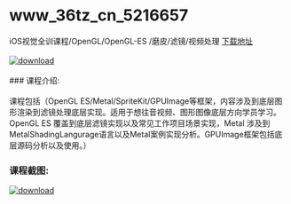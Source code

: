# www_36tz_cn_5216657
iOS视觉全训课程/OpenGL/OpenGL-ES /磨皮/滤镜/视频处理
[下载地址](http://www.36tz.cn/article/5216657 "下载地址")
<br/></br>[![download](http://36tz.cn/muke_img/2020_12_2-1-300x185.png "下载地址")](http://www.36tz.cn/article/5216657 "下载地址")
<br/></br>### 课程介绍:<br/></br>课程包括（OpenGL ES/Metal/SpriteKit/GPUImage等框架，内容涉及到底层图形渲染到滤镜处理底层实现。适用于想往音视频、图形图像底层方向学员学习。 OpenGL ES 覆盖到底层滤镜实现以及常见工作项目场景实现，Metal 涉及到MetalShadingLangurage语言以及Metal案例实现分析。GPUImage框架包括底层源码分析以及使用。）

### 课程截图:
[![download](http://36tz.cn/muke_img/2020_12_1-1.png "下载地址")](http://www.36tz.cn/article/5216657 "下载地址")
